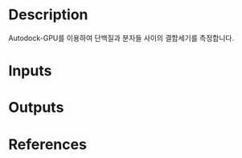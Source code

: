 <!-- @format -->

# Description

Autodock-GPU를 이용하여 단백질과 분자들 사이의 결합세기를 측정합니다.

# Inputs

# Outputs

# References

